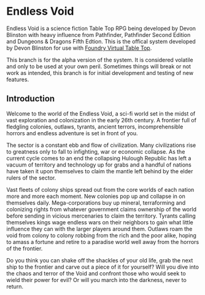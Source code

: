 # Endless Void
Endless Void is a science fiction Table Top RPG being developed by Devon Blinston with heavy influence from Pathfinder, Pathfinder Second Edition and Dungeons & Dragons Fifth Edtion. This is the offical system developed by Devon Blinston for use with [Foundry Virtual Table Top](https://foundryvtt.com/).

This branch is for the alpha version of the system. It is considered volatile and only to be used at your own peril. Sometimes things will break or not work as intended, this branch is for initial development and testing of new features.

## Introduction

Welcome to the world of the Endless Void, a sci-fi world set in the midst of vast exploration and colonization in the early 26th century. A frontier full of fledgling colonies, outlaws, tyrants, ancient terrors, incomprehensible horrors and endless adventure is set in front of you.

The sector is a constant ebb and flow of civilization. Many civilizations rise to greatness only to fall to infighting, war or economic collapse. As the current cycle comes to an end the collapsing Hulough Republic has left a vacuum of territory and technology up for grabs and a handful of nations have taken it upon themselves to claim the mantle left behind by the elder rulers of the sector. 

Vast fleets of colony ships spread out from the core worlds of each nation more and more each moment. New colonies pop up and collapse in on themselves daily. Mega-corporations buy up mineral, terraforming and colonizing rights from whatever government claims ownership of the world before sending in vicious mercenaries to claim the territory. Tyrants calling themselves kings wage endless wars on their neighbors to gain what little influence they can with the larger players around them. Outlaws roam the void from colony to colony robbing from the rich and the poor alike, hoping to amass a fortune and retire to a paradise world well away from the horrors of the frontier.

Do you think you can shake off the shackles of your old life, grab the next ship to the frontier and carve out a piece of it for yourself? Will you dive into the chaos and terror of the Void and confront those who would seek to wield their power for evil? Or will you march into the darkness, never to return.
